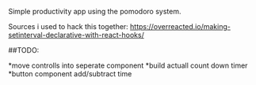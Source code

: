 Simple productivity app using the pomodoro system.


Sources i used to hack this together:
https://overreacted.io/making-setinterval-declarative-with-react-hooks/

##TODO:

*move controlls into seperate component
*build actuall count down timer
*button component add/subtract time
